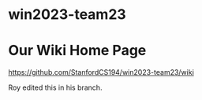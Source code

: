 # win2023-team23

# Our Wiki Home Page
https://github.com/StanfordCS194/win2023-team23/wiki

Roy edited this in his branch.